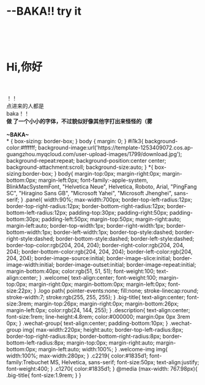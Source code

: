 # --BAKA!!  try it
<body id="i1k3">
  <div id="default-editor-page__placeholder" class="panel">
<link href="BAka1的css.css" rel="stylesheet" type="text/css" />
    <h1 class="welcome">
      <br/>
      <br/>
      <b>Hi,你好
      </b>
      <br/>
      <br/>
    </h1>
    <span id="hinih" class="c2219">！！<br/>点进来的人都是<br/>baka！！
    </span>
    <div class="big-title">
    </div>
    <div class="description">
      <b>做
        <span class="c2887" id="iofun">了一个小小的字体，不过貌似好像其他字打出来怪怪的（雾</span>
      </b>
      <br/>
      <br/>
    </div>
    <div class="description">
      <b>~BAKA~
      </b>
    </div>
    <div class="wechat-group">
    </div>
  </div>
</body>
* {
  box-sizing: border-box;
}
body {
  margin: 0;
}
#i1k3{
  background-color:#ffffff;
  background-image:url('https://template-1253409072.cos.ap-guangzhou.myqcloud.com/user-upload-images/1799/download.jpg');
  background-repeat:repeat;
  background-position:center center;
  background-attachment:scroll;
  background-size:auto;
}
*{
  box-sizing:border-box;
}
body{
  margin-top:0px;
  margin-right:0px;
  margin-bottom:0px;
  margin-left:0px;
  font-family:-apple-system, BlinkMacSystemFont, "Helvetica Neue", Helvetica, Roboto, Arial, "PingFang SC", "Hiragino Sans GB", "Microsoft Yahei", "Microsoft Jhenghei", sans-serif;
}
.panel{
  width:90%;
  max-width:700px;
  border-top-left-radius:12px;
  border-top-right-radius:12px;
  border-bottom-right-radius:12px;
  border-bottom-left-radius:12px;
  padding-top:30px;
  padding-right:50px;
  padding-bottom:30px;
  padding-left:50px;
  margin-top:50px;
  margin-right:auto;
  margin-left:auto;
  border-top-width:1px;
  border-right-width:1px;
  border-bottom-width:1px;
  border-left-width:1px;
  border-top-style:dashed;
  border-right-style:dashed;
  border-bottom-style:dashed;
  border-left-style:dashed;
  border-top-color:rgb(204, 204, 204);
  border-right-color:rgb(204, 204, 204);
  border-bottom-color:rgb(204, 204, 204);
  border-left-color:rgb(204, 204, 204);
  border-image-source:initial;
  border-image-slice:initial;
  border-image-width:initial;
  border-image-outset:initial;
  border-image-repeat:initial;
  margin-bottom:40px;
  color:rgb(51, 51, 51);
  font-weight:100;
  text-align:center;
}
.welcome{
  text-align:center;
  font-weight:100;
  margin-top:0px;
  margin-right:0px;
  margin-bottom:0px;
  margin-left:0px;
  font-size:22px;
}
.logo path{
  pointer-events:none;
  fill:none;
  stroke-linecap:round;
  stroke-width:7;
  stroke:rgb(255, 255, 255);
}
.big-title{
  text-align:center;
  font-size:3rem;
  margin-top:26px;
  margin-right:0px;
  margin-bottom:26px;
  margin-left:0px;
  color:rgb(24, 144, 255);
}
.description{
  text-align:center;
  font-size:1rem;
  line-height:4.8rem;
  color:#000000;
  margin:0px 0px 3rem 0px;
}
.wechat-group{
  text-align:center;
  padding-bottom:10px;
}
.wechat-group img{
  max-width:220px;
  height:auto;
  border-top-left-radius:8px;
  border-top-right-radius:8px;
  border-bottom-right-radius:8px;
  border-bottom-left-radius:8px;
  margin-top:0px;
  margin-right:auto;
  margin-bottom:0px;
  margin-left:auto;
  width:100%;
}
.welcome-img img{
  width:100%;
  max-width:280px;
}
.c2219{
  color:#1835d1;
  font-family:Trebuchet MS, Helvetica, sans-serif;
  font-size:50px;
  text-align:justify;
  font-weight:400;
}
.c1270{
  color:#1835d1;
}
@media (max-width: 767.98px){
  .big-title{
    font-size:1.9rem;
  }
}
